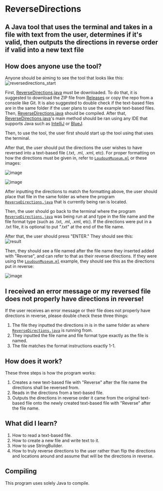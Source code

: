 # ReverseDirections

## A Java tool that uses the terminal and takes in a file with text from the user, determines if it's valid, then outputs the directions in reverse order if valid into a new text file

## How does anyone use the tool?

Anyone should be aiming to see the tool that looks like this:
![reversedirections_start](https://user-images.githubusercontent.com/22280271/213864556-513c255c-4cd6-4e10-a394-928fd933525d.jpg)

First, [ReverseDirections.java](https://github.com/bluelightspirit/ReverseDirections/blob/main/ReverseDirections.java) must be downloaded. To do that, it is suggested to download the ZIP file from [Releases](https://github.com/bluelightspirit/ReverseDirections/releases) or copy the repo from a console like Git. It is also suggested to double check if the text-based files are in the same folder if the user plans to use the example text-based files. Then, [ReverseDirections.java](https://github.com/bluelightspirit/ReverseDirections/blob/main/ReverseDirections.java) should be compiled. After that, [ReverseDirections.java](https://github.com/bluelightspirit/ReverseDirections/blob/main/ReverseDirections.java)'s main method should be ran using any IDE that supports Java such as [IntelliJ](https://www.jetbrains.com/idea/download/) or [BlueJ](https://www.bluej.org/).

Then, to use the tool, the user first should start up the tool using that uses the terminal.

After that, the user should put the directions the user wishes to have reversed into a text-based file (.txt, .ml, .xml, etc).
For proper formatting on how the directions must be given in, refer to [`LoudounMuseum.ml`](https://github.com/bluelightspirit/ReverseDirections/blob/main/LoudounMuseum.ml) or these images:

![image](https://user-images.githubusercontent.com/22280271/213865601-c253d735-6fda-4bfb-9148-974fdb21e60c.png)

![image](https://user-images.githubusercontent.com/22280271/213865575-5e4d2192-cfa0-4a55-9c01-07ad05da3dc0.png)

After inputting the directions to match the formatting above, the user should place that file in the same folder as where the program [`ReverseDirections.java`](https://github.com/bluelightspirit/ReverseDirections/blob/main/ReverseDirections.java) that is currently being ran is located.

Then, the user should go back to the terminal where the program [`ReverseDirections.java`](https://github.com/bluelightspirit/ReverseDirections/blob/main/ReverseDirections.java) was being run at and type in the file name and the file format type (such as .txt, .ml, .xml, etc). If the directions were put in a .txt file, it is optional to put ".txt" at the end of the file name.

After that, the user should press "ENTER." They should see this:\
![result](https://user-images.githubusercontent.com/22280271/213865772-23e330e1-e36a-45cd-9200-2af25e645961.jpg)

Then, they should see a file named after the file name they inserted added with "Reverse", and can refer to that as their reverse directions.
If they were using the [`LoudounMuseum.ml`](https://github.com/bluelightspirit/ReverseDirections/blob/main/LoudounMuseum.ml) example, they should see this as the directions put in reverse:

![image](https://user-images.githubusercontent.com/22280271/213865841-44a6cd5b-cdc5-49ca-9c60-16c76d36b065.png)

## I received an error message or my reversed file does not properly have directions in reverse!

If the user receives an error message or their file does not properly have directions in reverse, please double check these three things:
1) The file they inputted the directions in is in the same folder as where [`ReverseDirections.java`](https://github.com/bluelightspirit/ReverseDirections/blob/main/ReverseDirections.java) is running from.
2) They inputted the file name and file format type exactly as the file is named.
3) The file matches the format instructions exactly 1-1.

## How does it work?

These three steps is how the program works:
1) Creates a new text-based file with "Reverse" after the file name the directions shall be reversed from.
2) Reads in the directions from a text-based file.
3) Outputs the directions in reverse order it came from the original text-based file onto the newly created text-based file with "Reverse" after the file name.

## What did I learn?

1) How to read a text-based file.
2) How to create a new file and write text to it.
3) How to use StringBuilder.
4) How to truly reverse directions to the user rather than flip the directions and locations around and assume that will be the directions in reverse.

## Compiling

This program uses solely Java to compile.
